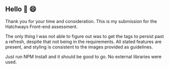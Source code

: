 ## Hello 👋 😄

Thank you for your time and consideration. This is my submission for the Hatchways Front-end assessment.

The only thing I was not able to figure out was to get the tags to persist past a refresh, despite that not being in the requirements. All stated features are present, and styling is consistent to the images provided as guidelines.

Just run NPM Install and it should be good to go. No external libraries were used.
